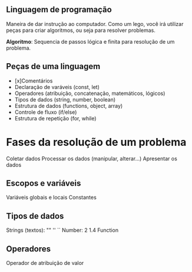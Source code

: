 ## Linguagem de programação

Maneira de dar instrução ao computador.
Como um lego, você irá utilizar peças para criar algoritmos, ou seja para resolver problemas.

**Algoritmo**: Sequencia de passos lógica e finita para resolução de um problema.

## Peças de uma linguagem

- [x]Comentários
- Declaração de varáveis (const, let)
- Operadores (atribuição, concatenação, matemáticos, lógicos)
- Tipos de dados (string, number, boolean)
- Estrutura de dados (functions, object, array)
- Controle de fluxo (if/else)
- Estrutura de repetição (for, while)

# Fases da resolução de um problema

Coletar dados
Processar os dados (manipular, alterar...)
Apresentar os dados

## Escopos e variáveis

Variáveis globais e locais
Constantes

## Tipos de dados

Strings (textos): "" '' ``
Number: 2 1.4
Function

## Operadores

Operador de atribuição de valor
